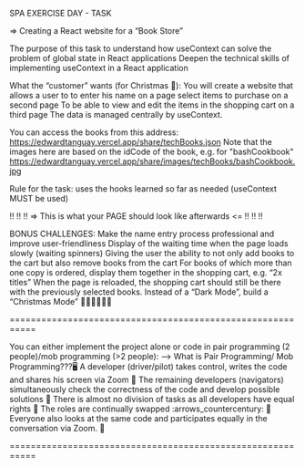 SPA EXERCISE DAY - TASK

=> Creating a React website for a “Book Store”

The purpose of this task
to understand how useContext can solve the problem of global state in React applications
Deepen the technical skills of implementing useContext in a React application

What the “customer” wants (for Christmas :christmas_tree:):
You will create a website that allows a user to
to enter his name on a page
select items to purchase on a second page
To be able to view and edit the items in the shopping cart on a third page
The data is managed centrally by useContext.

You can access the books from this address:
https://edwardtanguay.vercel.app/share/techBooks.json
Note that the images here are based on the idCode of the book, e.g. for "bashCookbook"
https://edwardtanguay.vercel.app/share/images/techBooks/bashCookbook.jpg

Rule for the task:
uses the hooks learned so far as needed (useContext MUST be used)

   :bangbang: :bangbang: :bangbang: => This is what your PAGE should look like afterwards <= :bangbang: :bangbang: :bangbang:

BONUS CHALLENGES:
Make the name entry process professional and improve user-friendliness
Display of the waiting time when the page loads slowly (waiting spinners)
Giving the user the ability to not only add books to the cart but also remove books from the cart
For books of which more than one copy is ordered, display them together in the shopping cart, e.g. “2x titles”
When the page is reloaded, the shopping cart should still be there with the previously selected books.
Instead of a “Dark Mode”, build a “Christmas Mode” :santa::christmas_tree::mrs_claus::christmas_tree::mx_claus:

===========================================================

You can either implement the project alone or code in pair programming (2 people)/mob programming (>2 people):
--> What is Pair Programming/ Mob Programming???:desktop_computer:
A developer (driver/pilot) takes control, writes the code and shares his screen via Zoom :clap:
The remaining developers (navigators) simultaneously check the correctness of the code and develop possible solutions :eyes:
There is almost no division of tasks as all developers have equal rights :busts_in_silhouette:
The roles are continually swapped :arrows_countercentury:
:handshake: Everyone also looks at the same code and participates equally in the conversation via Zoom. :speech_balloon:

===========================================================
